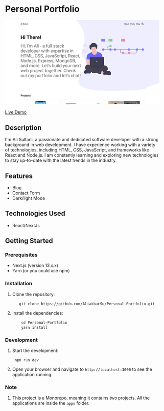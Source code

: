# Personal Portfolio

![Portfolio](/screenshots/homepage.png?raw=true)

[Live Demo](https://alisultani.com/)

## Description

I'm Ali Sultani, a passionate and dedicated software developer with a strong background in web development. I have experience working with a variety of technologies, including HTML, CSS, JavaScript, and frameworks like React and Node.js. I am constantly learning and exploring new technologies to stay up-to-date with the latest trends in the industry.

## Features

- Blog
- Contact Form
- Dark/light Mode

## Technologies Used

- React/NextJs

## Getting Started

### Prerequisites

- Next.js (version 13.x.x)
- Yarn (or you could use npm)

### Installation

1. Clone the repository:

   ```shell
      git clone https://github.com/AliakbarSu/Personal-Portfolio.git
   ```

2. Install the dependencies:

   ```shell
       cd Personal-Portfolio
       yarn install
   ```

### Development

1. Start the development:

   ```shell
    npm run dev
   ```

2. Open your browser and navigate to `http://localhost:3000` to see the application running.

### Note

1. This project is a Monorepo, meaning it contains two projects. All the applications are inside the `apps` folder.
